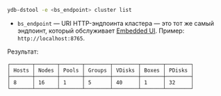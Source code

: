 ```bash
ydb-dstool -e <bs_endpoint> cluster list
```

* `bs_endpoint` — URI HTTP-эндпоинта кластера — это тот же самый эндпоинт, который обслуживает [Embedded UI](../../embedded-ui/index.md). Пример: `http://localhost:8765`.

Результат:

```text
┌───────┬───────┬───────┬────────┬────────┬───────┬────────┐
│ Hosts │ Nodes │ Pools │ Groups │ VDisks │ Boxes │ PDisks │
├───────┼───────┼───────┼────────┼────────┼───────┼────────┤
│ 8     │ 16    │ 1     │ 5      │ 40     │ 1     │ 32     │
└───────┴───────┴───────┴────────┴────────┴───────┴────────┘
```
